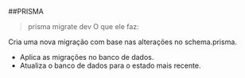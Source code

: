 

##PRISMA

>prisma migrate dev
O que ele faz:

Cria uma nova migração com base nas alterações no schema.prisma.
- Aplica as migrações no banco de dados.
- Atualiza o banco de dados para o estado mais recente.
